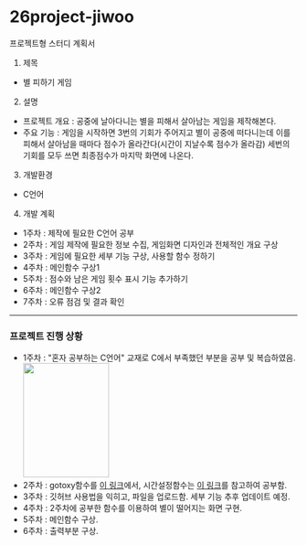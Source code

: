 # 26project-jiwoo

프로젝트형 스터디 계획서

1. 제목
- 별 피하기 게임

2. 설명
- 프로젝트 개요 : 공중에 날아다니는 별을 피해서 살아남는 게임을 제작해본다.
- 주요 기능 : 게임을 시작하면 3번의 기회가 주어지고 별이 공중에 떠다니는데 이를 피해서 살아남을 때마다 점수가 올라간다(시간이 지날수록 점수가 올라감) 세번의 기회를 모두 쓰면 최종점수가 마지막 화면에 나온다.

3. 개발환경
- C언어

4. 개발 계획
- 1주차 : 제작에 필요한 C언어 공부
- 2주차 : 게임 제작에 필요한 정보 수집, 게임화면 디자인과 전체적인 개요 구상
- 3주차 : 게임에 필요한 세부 기능 구상, 사용할 함수 정하기
- 4주차 : 메인함수 구상1
- 5주차 : 점수와 남은 게임 횟수 표시 기능 추가하기
- 6주차 : 메인함수 구상2
- 7주차 : 오류 점검 및 결과 확인

---

### 프로젝트 진행 상황
- 1주차 : "혼자 공부하는 C언어" 교재로 C에서 부족했던 부분을 공부 및 복습하였음.<br> <img src="https://lh5.googleusercontent.com/IiWWJU3sTd4_0VLzoBktoQa0J9BDWW4d7Ljn6Jmc8Bh8Y1Pioh-ZS3BnBaUpEMKXUnAOWjU9WwrcV8t3ZOMmcKqA-qmxrpMRhvQMPs8ZhXCbrVit_vyCPTi2yYef4_qInD4bNUFD" width=150 height=200></img>
- 2주차 : gotoxy함수를 [이 링크](https://hyomyo.tistory.com/27)에서, 시간설정함수는 [이 링크](https://hyomyo.tistory.com/20?category=820372)를 참고하여 공부함.
- 3주차 : 깃허브 사용법을 익히고, 파일을 업로드함. 세부 기능 추후 업데이트 예정.
- 4주차 : 2주차에 공부한 함수를 이용하여 별이 떨어지는 화면 구현.
- 5주차 : 메인함수 구상.
- 6주차 : 출력부분 구상.
